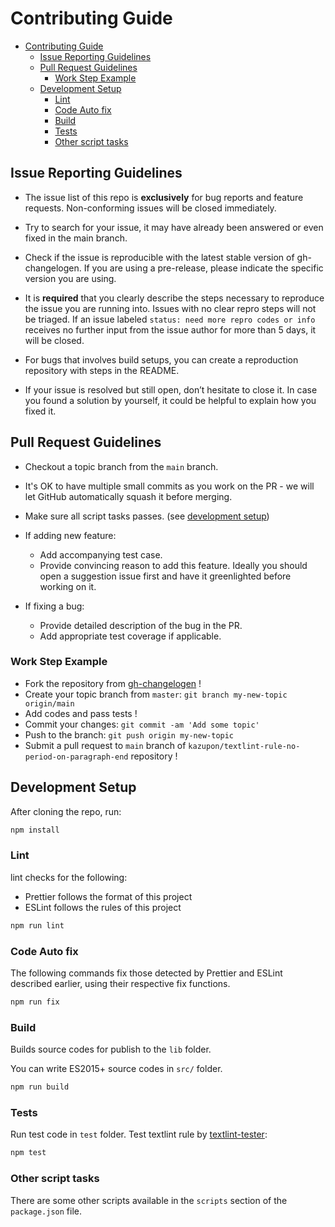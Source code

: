# Contributing Guide

- [Contributing Guide](#contributing-guide)
  - [Issue Reporting Guidelines](#issue-reporting-guidelines)
  - [Pull Request Guidelines](#pull-request-guidelines)
    - [Work Step Example](#work-step-example)
  - [Development Setup](#development-setup)
    - [Lint](#lint)
    - [Code Auto fix](#code-auto-fix)
    - [Build](#build)
    - [Tests](#tests)
    - [Other script tasks](#other-script-tasks)

## Issue Reporting Guidelines

- The issue list of this repo is **exclusively** for bug reports and feature requests. Non-conforming issues will be closed immediately.

- Try to search for your issue, it may have already been answered or even fixed in the main branch.

- Check if the issue is reproducible with the latest stable version of gh-changelogen. If you are using a pre-release, please indicate the specific version you are using.

- It is **required** that you clearly describe the steps necessary to reproduce the issue you are running into. Issues with no clear repro steps will not be triaged. If an issue labeled `status: need more repro codes or info` receives no further input from the issue author for more than 5 days, it will be closed.

- For bugs that involves build setups, you can create a reproduction repository with steps in the README.

- If your issue is resolved but still open, don’t hesitate to close it. In case you found a solution by yourself, it could be helpful to explain how you fixed it.

## Pull Request Guidelines

- Checkout a topic branch from the `main` branch.

- It's OK to have multiple small commits as you work on the PR - we will let GitHub automatically squash it before merging.

- Make sure all script tasks passes. (see [development setup](#development-setup))

- If adding new feature:

  - Add accompanying test case.
  - Provide convincing reason to add this feature. Ideally you should open a suggestion issue first and have it greenlighted before working on it.

- If fixing a bug:
  - Provide detailed description of the bug in the PR.
  - Add appropriate test coverage if applicable.

### Work Step Example

- Fork the repository from [gh-changelogen](https://github.com/kazupon/textlint-rule-no-period-on-paragraph-end) !
- Create your topic branch from `master`: `git branch my-new-topic origin/main`
- Add codes and pass tests !
- Commit your changes: `git commit -am 'Add some topic'`
- Push to the branch: `git push origin my-new-topic`
- Submit a pull request to `main` branch of `kazupon/textlint-rule-no-period-on-paragraph-end` repository !

## Development Setup

After cloning the repo, run:

```sh
npm install
```

### Lint

lint checks for the following:

- Prettier follows the format of this project
- ESLint follows the rules of this project

```sh
npm run lint
```

### Code Auto fix

The following commands fix those detected by Prettier and ESLint described earlier, using their respective fix functions.

```sh
npm run fix
```

### Build

Builds source codes for publish to the `lib` folder.

You can write ES2015+ source codes in `src/` folder.

```sh
npm run build
```

### Tests

Run test code in `test` folder.
Test textlint rule by [textlint-tester](https://github.com/textlint/textlint-tester):

```sh
npm test
```

### Other script tasks

There are some other scripts available in the `scripts` section of the `package.json` file.
